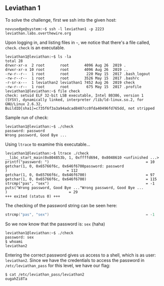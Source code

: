 
## Leviathan 1

To solve the challenge, first we ssh into the given host:

```console
novusedge@system:~$ ssh -l leviathan1 -p 2223 leviathan.labs.overthewire.org
```


Upon logging in, and listing files in `~`, we notice that there's a file called, `check`.
`check` is an executable.

```console
leviathan1@leviathan:~$ ls -la
total 28
drwxr-xr-x  2 root       root       4096 Aug 26  2019 .
drwxr-xr-x 10 root       root       4096 Aug 26  2019 ..
-rw-r--r--  1 root       root        220 May 15  2017 .bash_logout
-rw-r--r--  1 root       root       3526 May 15  2017 .bashrc
-r-sr-x---  1 leviathan2 leviathan1 7452 Aug 26  2019 check
-rw-r--r--  1 root       root        675 May 15  2017 .profile
leviathan1@leviathan:~$ file check
check: setuid ELF 32-bit LSB executable, Intel 80386, version 1 (SYSV), dynamically linked, interpreter /lib/ld-linux.so.2, for GNU/Linux 2.6.32, BuildID[sha1]=c735f6f3a3a94adcad8407cc0fda40496fd765dd, not stripped
```


Sample run of check:


```console
leviathan1@leviathan:~$ ./check
password: password
Wrong password, Good Bye ...
```

Using `ltrace` to examine this executable...


```console
leviathan1@leviathan:~$ ltrace ./check
__libc_start_main(0x804853b, 1, 0xffffd694, 0x8048610 <unfinished ...>
printf("password: ")                                            = 10
getchar(1, 0, 0x65766f6c, 0x646f6700password: password
)                           = 112
getchar(1, 0, 0x65766f6c, 0x646f6700)                           = 97
getchar(1, 0, 0x65766f6c, 0x646f6700)                           = 115
strcmp("pas", "sex")                                            = -1
puts("Wrong password, Good Bye ..."Wrong password, Good Bye ...
)                            = 29
+++ exited (status 0) +++
```

The checking of the password string can be seen here:


```c
strcmp("pas", "sex")                                            = -1
```

So we now know that the password is: `sex` (haha)



```console
leviathan1@leviathan:~$ ./check
password: sex
$ whoami
leviathan2
```

Entering the correct password gives us access to a shell, which is as user: `leviathan2`.
Since we have the credentials to access the password in `/etc/leviathan_pass` for this level, we have our flag:


```console
$ cat /etc/leviathan_pass/leviathan2
ougahZi8Ta
```
